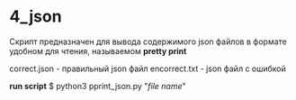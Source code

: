 # 4_json

Скрипт предназначен для вывода содержимого json файлов в формате удобном для чтения, называемом **pretty print**

correct.json - правильный json файл
encorrect.txt - json файл с ошибкой

**run script**
$ python3 pprint_json.py "_file name_"